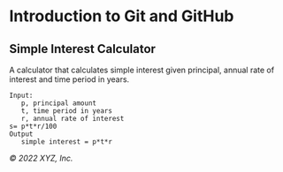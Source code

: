# Introduction to Git and GitHub

## Simple Interest Calculator

A calculator that calculates simple interest given principal, annual rate of interest and time period in years.

```
Input:
   p, principal amount
   t, time period in years
   r, annual rate of interest
s= p*t*r/100
Output
   simple interest = p*t*r
```

_© 2022 XYZ, Inc._
